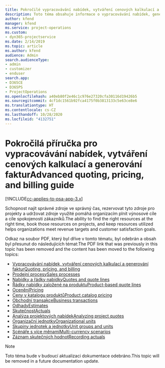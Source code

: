 ```yaml
---
title: Pokročilé vypracovávání nabídek, vytváření cenových kalkulací a generování faktur
description: Toto téma obsahuje informace o vypracovávání nabídek, generování faktur a vytváření cenových kalkulací v aplikaci Project Service Automation.
author: kfend
manager: kfend
ms.service: project-operations
ms.custom:
- dyn365-projectservice
ms.date: 2/14/2019
ms.topic: article
ms.author: kfend
audience: Admin
search.audienceType:
- admin
- customizer
- enduser
search.app:
- D365CE
- D365PS
- ProjectOperations
ms.openlocfilehash: a40eb80f2e46c1c976e27320cfa30116d19426b5
ms.sourcegitcommit: 4cf1dc1561b92fca4175f0b3813133c5e63ce8e6
ms.translationtype: HT
ms.contentlocale: cs-CZ
ms.lasthandoff: 10/28/2020
ms.locfileid: "4132751"
---
```

# <a name="advanced-quoting-pricing-and-billing-guide"></a><span data-ttu-id="7ab7b-103">Pokročilá příručka pro vypracovávání nabídek, vytváření cenových kalkulací a generování faktur</span><span class="sxs-lookup"><span data-stu-id="7ab7b-103">Advanced quoting, pricing, and billing guide</span></span>

[!INCLUDE[cc-applies-to-psa-app-3.x](../../includes/cc-applies-to-psa-app-3x.md)]

<span data-ttu-id="7ab7b-104">Schopnost najít správné zdroje ve správný čas, rezervovat tyto zdroje pro projekty a udržovat zdroje využité pomáhá organizacím plnit výnosové cíle a cíle spokojenosti zákazníků.</span><span class="sxs-lookup"><span data-stu-id="7ab7b-104">The ability to find the right resources at the right time, book those resources on projects, and keep resources utilized helps organizations meet revenue targets and customer satisfaction goals.</span></span> 

<span data-ttu-id="7ab7b-105">Odkaz na soubor PDF, který byl dříve v tomto tématu, byl odebrán a obsah byl přesunut do následujících témat:</span><span class="sxs-lookup"><span data-stu-id="7ab7b-105">The PDF link that was previously in this topic has been removed and the content has been moved to the following topics:</span></span>

- [<span data-ttu-id="7ab7b-106">Vypracovávání nabídek, vytváření cenových kalkulací a generování faktur</span><span class="sxs-lookup"><span data-stu-id="7ab7b-106">Quoting, pricing, and billing</span></span>](../quote-bill-price.md)
- [<span data-ttu-id="7ab7b-107">Prodejní procesy</span><span class="sxs-lookup"><span data-stu-id="7ab7b-107">Sales processes</span></span>](../basic-sales-process.md)
- [<span data-ttu-id="7ab7b-108">Nabídky a řádky nabídky</span><span class="sxs-lookup"><span data-stu-id="7ab7b-108">Quotes and quote lines</span></span>](../basic-quote-lines.md)
- [<span data-ttu-id="7ab7b-109">Řádky nabídky založené na produktu</span><span class="sxs-lookup"><span data-stu-id="7ab7b-109">Product-based quote lines</span></span>](../product-based-quote-lines.md)
- [<span data-ttu-id="7ab7b-110">Ocenění</span><span class="sxs-lookup"><span data-stu-id="7ab7b-110">Pricing</span></span>](../basic-pricing.md)
- [<span data-ttu-id="7ab7b-111">Ceny v katalogu produktů</span><span class="sxs-lookup"><span data-stu-id="7ab7b-111">Product catalog pricing</span></span>](../product-catalog-pricing.md)
- [<span data-ttu-id="7ab7b-112">Obchodní transakce</span><span class="sxs-lookup"><span data-stu-id="7ab7b-112">Business transactions</span></span>](../basic-business-transactions.md)
- [<span data-ttu-id="7ab7b-113">Odhady</span><span class="sxs-lookup"><span data-stu-id="7ab7b-113">Estimates</span></span>](../estimates.md)
- [<span data-ttu-id="7ab7b-114">Skutečnost</span><span class="sxs-lookup"><span data-stu-id="7ab7b-114">Actuals</span></span>](../actuals.md)
- [<span data-ttu-id="7ab7b-115">Analýza projektových nabídek</span><span class="sxs-lookup"><span data-stu-id="7ab7b-115">Analyzing project quotes</span></span>](../basic-analyzing-quotes.md)
- [<span data-ttu-id="7ab7b-116">Organizační jednotky</span><span class="sxs-lookup"><span data-stu-id="7ab7b-116">Organizational units</span></span>](../advanced-organizational.md)
- [<span data-ttu-id="7ab7b-117">Skupiny jednotek a jednotky</span><span class="sxs-lookup"><span data-stu-id="7ab7b-117">Unit groups and units</span></span>](../advanced-units.md)
- [<span data-ttu-id="7ab7b-118">Scénáře s více měnami</span><span class="sxs-lookup"><span data-stu-id="7ab7b-118">Multi-currency scenarios</span></span>](../advanced-currency.md)
- [<span data-ttu-id="7ab7b-119">Záznam skutečných hodnot</span><span class="sxs-lookup"><span data-stu-id="7ab7b-119">Recording actuals</span></span>](../advanced-actuals.md)

> [!NOTE]
> <span data-ttu-id="7ab7b-120">Toto téma bude v budoucí aktualizaci dokumentace odebráno.</span><span class="sxs-lookup"><span data-stu-id="7ab7b-120">This topic will be removed in a future documentation update.</span></span> 
